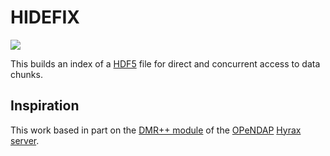 # HIDEFIX

<img src="https://raw.githubusercontent.com/gauteh/hidefix/master/idefix.png">

This builds an index of a [HDF5](https://support.hdfgroup.org/HDF5/doc/H5.format.html) file for direct and concurrent access to data chunks.

## Inspiration

This work based in part on the [DMR++ module](https://github.com/OPENDAP/bes/tree/master/modules/dmrpp_module) of the [OPeNDAP](https://www.opendap.org/) [Hyrax server](https://www.opendap.org/software/hyrax-data-server).

